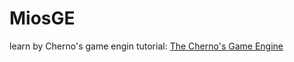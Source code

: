 # MiosGE

learn by Cherno's game engin tutorial: [The Cherno's Game Engine](https://www.youtube.com/playlist?list=PLlrATfBNZ98dC-V-N3m0Go4deliWHPFwT)